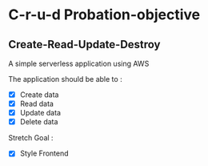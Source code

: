 # C-r-u-d Probation-objective

## Create-Read-Update-Destroy

A simple serverless application using AWS

The application should be able to :

- [x] Create data
- [x] Read data
- [x] Update data
- [x] Delete data

Stretch Goal :

- [x] Style Frontend
